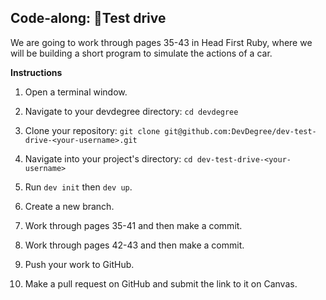 ## Code-along: 🚗Test drive

We are going to work through pages 35-43 in Head First Ruby, where we will be building a short program to simulate the actions of a car.

**Instructions**

1. Open a terminal window.
1. Navigate to your devdegree directory:
`cd devdegree`

1. Clone your repository:
`git clone git@github.com:DevDegree/dev-test-drive-<your-username>.git`

1. Navigate into your project's directory:
`cd dev-test-drive-<your-username>`

1. Run `dev init` then `dev up`.

1. Create a new branch.

1. Work through pages 35-41 and then make a commit.

1. Work through pages 42-43 and then make a commit.

1. Push your work to GitHub.

1. Make a pull request on GitHub and submit the link to it on Canvas.
